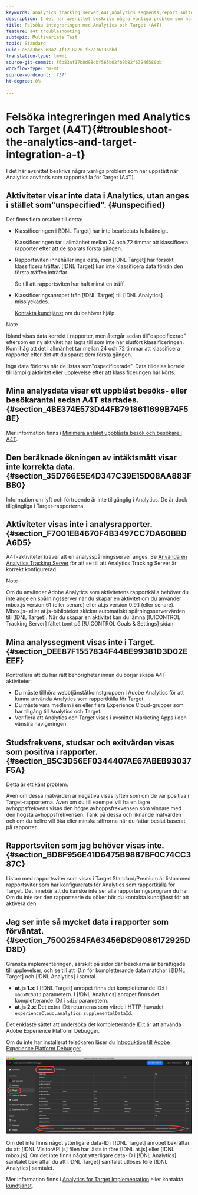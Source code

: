 ```yaml
---
keywords: analytics tracking server;A4T;analytics segments;report suites;incorrect data;orphaned;sdid;VisitorAPI.js;mboxMCSDID;phantom;unspecified
description: I det här avsnittet beskrivs några vanliga problem som har uppstått när Analytics används som rapportkälla för Target (A4T).
title: Felsöka integreringen med Analytics och Target (A4T)
feature: a4t troubleshooting
subtopic: Multivariate Test
topic: Standard
uuid: a5aa3be5-68a2-4f12-8226-f32a76136bbd
translation-type: tm+mt
source-git-commit: f6b83af17b8d98dbf565b02fb9b82f63946580bb
workflow-type: tm+mt
source-wordcount: '737'
ht-degree: 0%

---
```



# Felsöka integreringen med Analytics och Target (A4T){#troubleshoot-the-analytics-and-target-integration-a-t}

I det här avsnittet beskrivs några vanliga problem som har uppstått när Analytics används som rapportkälla för Target (A4T).

## Aktiviteter visar inte data i Analytics, utan anges i stället som&quot;unspecified&quot;. {#unspecified}

Det finns flera orsaker till detta:

* Klassificeringen i [!DNL Target] har inte bearbetats fullständigt.

   Klassificeringen tar i allmänhet mellan 24 och 72 timmar att klassificera rapporter efter att de sparats första gången.

* Rapportsviten innehåller inga data, men [!DNL Target] har försökt klassificera träffar. [!DNL Target] kan inte klassificera data förrän den första träffen inträffar.

   Se till att rapportsviten har haft minst en träff.

* Klassificeringsanropet från [!DNL Target] till [!DNL Analytics] misslyckades.

   [Kontakta kundtjänst](../../../cmp-resources-and-contact-information.md#reference_ACA3391A00EF467B87930A450050077C) om du behöver hjälp.

>[!NOTE]
>
>Ibland visas data korrekt i rapporter, men återgår sedan till&quot;ospecificerad&quot; eftersom en ny aktivitet har lagts till som inte har slutfört klassificeringen. Kom ihåg att det i allmänhet tar mellan 24 och 72 timmar att klassificera rapporter efter det att du sparat dem första gången.
>
>Inga data förloras när de listas som&quot;ospecificerade&quot;. Data tilldelas korrekt till lämplig aktivitet eller upplevelse efter att klassificeringen har körts.

## Mina analysdata visar ett uppblåst besöks- eller besökarantal sedan A4T startades. {#section_4BE374E573D44FB7918611699B74F58E}

Mer information finns i [Minimera antalet uppblåsta besök och besökare i A4T](../../../c-integrating-target-with-mac/a4t/c-a4t-troubleshooting/minimizing-inflated-visit-and-visitor-counts-a4t.md#concept_A515C2DE126E44B6AD97754C2C6D5235).

## Den beräknade ökningen av intäktsmått visar inte korrekta data. {#section_35D766E5E4D347C39E15D08AA883FBB0}

Information om lyft och förtroende är inte tillgänglig i Analytics. De är dock tillgängliga i Target-rapporterna.

## Aktiviteter visas inte i analysrapporter. {#section_F7001EB4670F4B3497CC7DA60BBDA6D5}

A4T-aktiviteter kräver att en analysspårningsserver anges. Se [Använda en Analytics Tracking Server](../../../c-integrating-target-with-mac/a4t/analytics-tracking-server.md#task_72077BA7E93C4A65A715A18F32228823) för att se till att Analytics Tracking Server är korrekt konfigurerad.

>[!NOTE]
>
>Om du använder Adobe Analytics som aktivitetens rapportkälla behöver du inte ange en spårningsserver när du skapar en aktivitet om du använder mbox.js version 61 (eller senare) eller at.js version 0.9.1 (eller senare). Mbox.js- eller at.js-biblioteket skickar automatiskt spårningsservervärden till [!DNL Target]. När du skapar en aktivitet kan du lämna [!UICONTROL Tracking Server] fältet tomt på [!UICONTROL Goals & Settings] sidan.

## Mina analyssegment visas inte i Target. {#section_DEE87F1557834F448E99381D3D02EEEF}

Kontrollera att du har rätt behörigheter innan du börjar skapa A4T-aktiviteter:

* Du måste tillhöra webbtjänståtkomstgruppen i Adobe Analytics för att kunna använda Analytics som rapportkälla för Target.
* Du måste vara medlem i en eller flera Experience Cloud-grupper som har tillgång till Analytics och Target.
* Verifiera att Analytics och Target visas i avsnittet Marketing Apps i den vänstra navigeringen.

## Studsfrekvens, studsar och exitvärden visas som positiva i rapporter. {#section_B5C3D56EF0344407AE67ABEB93037F5A}

Detta är ett känt problem.

Även om dessa mätvärden är negativa visas lyften som om de var positiva i Target-rapporterna. Även om du till exempel vill ha en lägre avhoppsfrekvens visas den högre avhoppsfrekvensen som vinnare med den högsta avhoppsfrekvensen. Tänk på dessa och liknande mätvärden och om du hellre vill öka eller minska siffrorna när du fattar beslut baserat på rapporter.

## Rapportsviten som jag behöver visas inte. {#section_BD8F956E41D6475B98B7BF0C74CC387C}

Listan med rapportsviter som visas i Target Standard/Premium är listan med rapportsviter som har konfigurerats för Analytics som rapportkälla för Target. Det innebär att du kanske inte ser alla rapporteringsprogram du har. Om du inte ser den rapportserie du söker bör du kontakta kundtjänst för att aktivera den.

## Jag ser inte så mycket data i rapporter som förväntat. {#section_75002584FA63456D8D9086172925DD8D}

Granska implementeringen, särskilt på sidor där besökarna är berättigade till upplevelser, och se till att ID:n för kompletterande data matchar i [!DNL Target] och [!DNL Analytics] i samtal.

* **at.js 1.x**: I [!DNL Target] anropet finns det kompletterande ID:t i `mboxMCSDID` parametern. I [!DNL Analytics] anropet finns det kompletterande ID:t i `sdid` parametern.
* **at.js 2.x**: Det extra ID:t returneras som värde i HTTP-huvudet `experienceCloud.analytics.supplementalDataId`.

Det enklaste sättet att undersöka det kompletterande ID:t är att använda Adobe Experience Platform Debugger.

Om du inte har installerat felsökaren läser du [Introduktion till Adobe Experience Platform Debugger](https://docs.adobe.com/content/help/en/platform-learn/tutorials/data-ingestion/web-sdk/introduction-to-the-experience-platform-debugger.html).

![Felsökning](/help/c-integrating-target-with-mac/a4t/assets/debugger.png)

Om det inte finns något ytterligare data-ID i [!DNL Target] anropet bekräftar du att [!DNL VisitorAPI.js] filen har lästs in före [!DNL at.js] eller [!DNL mbox.js]. Om det inte finns något ytterligare data-ID i [!DNL Analytics] samtalet bekräftar du att [!DNL Target] samtalet utlöses före [!DNL Analytics] samtalet.

Mer information finns i [Analytics for Target Implementation](../../../c-integrating-target-with-mac/a4t/a4timplementation.md#concept_CE78750AC2A4487D8ACD9369B3EAC85A) eller kontakta [kundtjänst](../../../cmp-resources-and-contact-information.md#reference_ACA3391A00EF467B87930A450050077C).